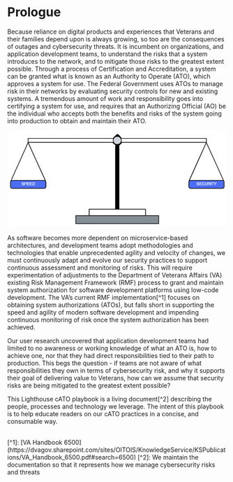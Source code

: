 # Prologue

Because reliance on digital products and experiences that Veterans and their families depend upon is always growing, so too are the consequences of outages and cybersecurity threats. It is incumbent on organizations, and application development teams, to understand the risks that a system introduces to the network, and to mitigate those risks to the greatest extent possible. Through a process of Certification and Accreditation, a system can be granted what is known as an Authority to Operate (ATO), which approves a system for use. The Federal Government uses ATOs to manage risk in their networks by evaluating security controls for new and existing systems. A tremendous amount of work and responsibility goes into certifying a system for use, and requires that an Authorizing Official (AO) be the individual who accepts both the benefits and risks of the system going into production to obtain and maintain their ATO. 

![This is an image](images/weightScale.png)
  
As software becomes more dependent on microservice-based architectures, and development teams adopt methodologies and technologies that enable unprecedented agility and velocity of changes, we must continuously adapt and evolve our security practices to support continuous assessment and monitoring of risks. This will require experimentation of adjustments to the Department of Veterans Affairs (VA) existing Risk Management Framework (RMF) process to grant and maintain system authorization for software development platforms using low-code development. The VA’s current RMF implementation[^1] focuses on obtaining system authorizations (ATOs), but falls short in supporting the speed and agility of modern software development and impending continuous monitoring of risk once the system authorization has been achieved. 

Our user research uncovered that application development teams had limited to no awareness or working knowledge of what an ATO is, how to achieve one, nor that they had direct responsibilities tied to their path to production. This begs the question - if teams are not aware of what responsibilities they own in terms of cybersecurity risk, and why it supports their goal of delivering value to Veterans, how can we assume that security risks are being mitigated to the greatest extent possible?

This Lighthouse cATO playbook is a living document[^2] describing the people, processes and technology we leverage. The intent of this playbook is to help educate readers on our cATO practices in a concise, and consumable way. 

<br/>
[^1]: [VA Handbook 6500](https://dvagov.sharepoint.com/sites/OITOIS/KnowledgeService/KSPublications/VA_Handbook_6500.pdf#search=6500)
[^2]: We maintain the documentation so that it represents how we manage cybersecurity risks and threats

